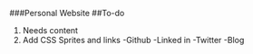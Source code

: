 ###Personal Website
##To-do
1. Needs content
2. Add CSS Sprites and links
	-Github
	-Linked in
	-Twitter
	-Blog
